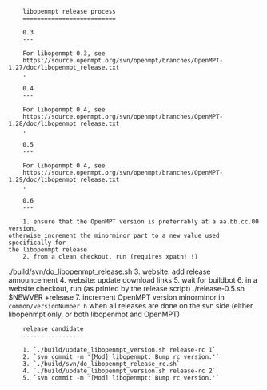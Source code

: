 		libopenmpt release process
		==========================
		
		0.3
		---
		
		For libopenmpt 0.3, see
		https://source.openmpt.org/svn/openmpt/branches/OpenMPT-1.27/doc/libopenmpt_release.txt
		.
		
		0.4
		---
		
		For libopenmpt 0.4, see
		https://source.openmpt.org/svn/openmpt/branches/OpenMPT-1.28/doc/libopenmpt_release.txt
		.
		
		0.5
		---
		
		For libopenmpt 0.4, see
		https://source.openmpt.org/svn/openmpt/branches/OpenMPT-1.29/doc/libopenmpt_release.txt
		.
		
		0.6
		---
		
        1. ensure that the OpenMPT version is preferrably at a aa.bb.cc.00 version,
    otherwise increment the minorminor part to a new value used specifically for
    the libopenmpt release
        2. from a clean checkout, run (requires xpath!!!)
./build/svn/do_libopenmpt_release.sh
        3. website: add release announcement
        4. website: update download links
        5. wait for buildbot
        6. in a website checkout, run (as printed by the release script)
./release-0.5.sh $NEWVER +release
        7. increment OpenMPT version minorminor in `common/versionNumber.h` when all
    releases are done on the svn side (either libopenmpt only, or both
    libopenmpt and OpenMPT)
		
		release candidate
		-----------------
		
        1. `./build/update_libopenmpt_version.sh release-rc 1`
        2. `svn commit -m '[Mod] libopenmpt: Bump rc version.'`
        3. `./build/svn/do_libopenmpt_release_rc.sh`
        4. `./build/update_libopenmpt_version.sh release-rc 2`
        5. `svn commit -m '[Mod] libopenmpt: Bump rc version.'`
		